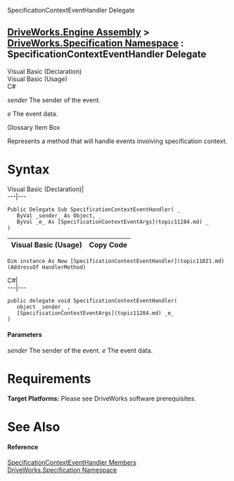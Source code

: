 SpecificationContextEventHandler Delegate   
  
[DriveWorks.Engine Assembly](topic2156.md) > [DriveWorks.Specification Namespace](topic10764.md) : SpecificationContextEventHandler Delegate  
---  
  
Visual Basic (Declaration)    
Visual Basic (Usage)    
C# 

_sender_
    The sender of the event.

_e_
    The event data.

Glossary Item Box

Represents a method that will handle events involving specification context. 

# Syntax

Visual Basic (Declaration)|   
---|---  
      
    
    Public Delegate Sub SpecificationContextEventHandler( _
       ByVal _sender_ As Object, _
       ByVal _e_ As [SpecificationContextEventArgs](topic11284.md) _
    )   
  
Visual Basic (Usage)| Copy Code  
---|---  
      
    
    Dim instance As New [SpecificationContextEventHandler](topic11821.md)(AddressOf HandlerMethod)  
  
C#|   
---|---  
      
    
    public delegate void SpecificationContextEventHandler( 
       object _sender_ ,
       [SpecificationContextEventArgs](topic11284.md) _e_
    )  
  
#### Parameters

 _sender_
    The sender of the event.
_e_
    The event data.

# Requirements

**Target Platforms:** Please see DriveWorks software prerequisites.

# See Also

#### Reference

[SpecificationContextEventHandler Members](topic11821.md)   
[DriveWorks.Specification Namespace](topic10764.md)


